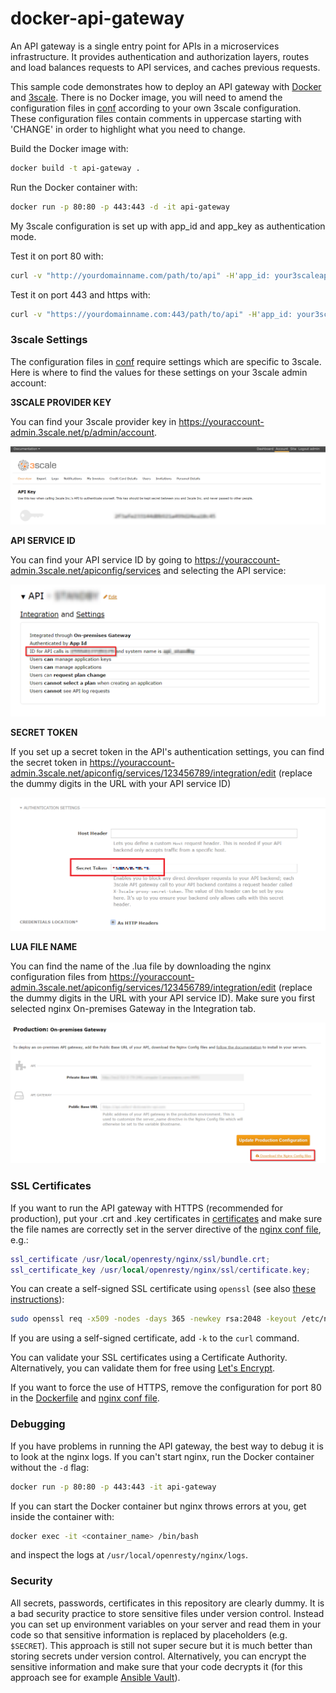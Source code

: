 # docker-api-gateway
An API gateway is a single entry point for APIs in a microservices infrastructure. It provides authentication and authorization layers, routes and load balances requests to API services, and caches previous requests. 

This sample code demonstrates how to deploy an API gateway with [Docker](https://www.docker.com/) and [3scale](https://www.3scale.net/). There is no Docker image, you will need to amend the configuration files in [conf](https://github.com/cirulls/docker-api-gateway/tree/master/conf) according to your own 3scale configuration. These configuration files contain comments in uppercase starting with 'CHANGE' in order to highlight what you need to change. 

Build the Docker image with:
```bash
docker build -t api-gateway .
```
Run the Docker container with:
```bash
docker run -p 80:80 -p 443:443 -d -it api-gateway
```
My 3scale configuration is set up with app_id and app_key as authentication mode. 

Test it on port 80 with:
```bash
curl -v "http://yourdomainname.com/path/to/api" -H'app_id: your3scaleappid' -H'app_key: your3scaleappkey'
```

Test it on port 443 and https with:
```bash
curl -v "https://yourdomainname.com:443/path/to/api" -H'app_id: your3scaleappid' -H'app_key: your3scaleappkey'
```
### 3scale Settings
The configuration files in [conf](https://github.com/cirulls/docker-api-gateway/tree/master/conf) require settings which are specific to 3scale. Here is where to find the values for these settings on your 3scale admin account:

**3SCALE PROVIDER KEY**

You can find your 3scale provider key in https://youraccount-admin.3scale.net/p/admin/account. 

![alt text](https://github.com/cirulls/docker-api-gateway/blob/master/screenshots/provider_key.png "3scale provider key")

**API SERVICE ID**

You can find your API service ID by going to https://youraccount-admin.3scale.net/apiconfig/services and selecting the API service:

![alt text](https://github.com/cirulls/docker-api-gateway/blob/master/screenshots/api_service_id.png "API Service ID")

**SECRET TOKEN**

If you set up a secret token in the API's authentication settings, you can find the secret token in https://youraccount-admin.3scale.net/apiconfig/services/123456789/integration/edit (replace the dummy digits in the URL with your API service ID)

![alt text](https://github.com/cirulls/docker-api-gateway/blob/master/screenshots/secret_token.png "secret_token")

**LUA FILE NAME**

You can find the name of the .lua file by downloading the nginx configuration files from https://youraccount-admin.3scale.net/apiconfig/services/123456789/integration/edit (replace the dummy digits in the URL with your API service ID). Make sure you first selected nginx On-premises Gateway in the Integration tab. 
 
![alt text](https://github.com/cirulls/docker-api-gateway/blob/master/screenshots/lua_filename.png "Download lua file")

### SSL Certificates
If you want to run the API gateway with HTTPS (recommended for production), put your .crt and .key certificates in [certificates](https://github.com/cirulls/docker-api-gateway/tree/master/certificates) and make sure the file names are correctly set in the server directive of the [nginx conf file](https://github.com/cirulls/docker-api-gateway/blob/master/conf/nginx_123456789.conf), e.g.:
```lua
ssl_certificate /usr/local/openresty/nginx/ssl/bundle.crt;
ssl_certificate_key /usr/local/openresty/nginx/ssl/certificate.key;
```
You can create a self-signed SSL certificate using ```openssl``` (see also [these instructions](https://www.digitalocean.com/community/tutorials/how-to-create-an-ssl-certificate-on-nginx-for-ubuntu-14-04)):
```bash
sudo openssl req -x509 -nodes -days 365 -newkey rsa:2048 -keyout /etc/nginx/ssl/nginx.key -out /etc/nginx/ssl/nginx.crt
```
If you are using a self-signed certificate, add ```-k``` to the ```curl``` command. 

You can validate your SSL certificates using a Certificate Authority. Alternatively, you can validate them for free using [Let's Encrypt](https://letsencrypt.org/).

If you want to force the use of HTTPS, remove the configuration for port 80 in the [Dockerfile](https://github.com/cirulls/docker-api-gateway/blob/master/Dockerfile) and [nginx conf file](https://github.com/cirulls/docker-api-gateway/tree/master/conf).

### Debugging
If you have problems in running the API gateway, the best way to debug it is to look at the nginx logs. If you can't start nginx, run the Docker container without the ```-d``` flag:
```bash
docker run -p 80:80 -p 443:443 -it api-gateway
```

If you can start the Docker container but nginx throws errors at you, get inside the container with:
```bash
docker exec -it <container_name> /bin/bash
```

and inspect the logs at ```/usr/local/openresty/nginx/logs```.

### Security
All secrets, passwords, certificates in this repository are clearly dummy. It is a bad security practice to store sensitive files under version control. Instead you can set up environment variables on your server and read them in your code so that sensitive information is replaced by placeholders (e.g. ```$SECRET```). This approach is still not super secure but it is much better than storing secrets under version control. Alternatively, you can encrypt the sensitive information and make sure that your code decrypts it (for this approach see for example [Ansible Vault](http://docs.ansible.com/ansible/playbooks_vault.html)). 
